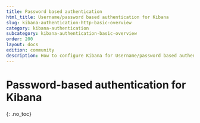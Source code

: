 ```yaml
---
title: Password based authentication
html_title: Username/password based authentication for Kibana
slug: kibana-authentication-http-basic-overview
category: kibana-authentication
subcategory: kibana-authentication-basic-overview
order: 200
layout: docs
edition: community
description: How to configure Kibana for Username/password based authentication. Secure Kibana access with a login screen.
---
```

<!---
Copyright 2022 floragunn GmbH
-->

# Password-based authentication for Kibana
{: .no_toc}

